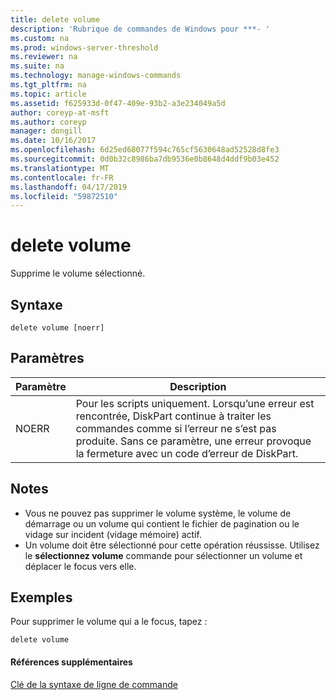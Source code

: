 ```yaml
---
title: delete volume
description: 'Rubrique de commandes de Windows pour ***- '
ms.custom: na
ms.prod: windows-server-threshold
ms.reviewer: na
ms.suite: na
ms.technology: manage-windows-commands
ms.tgt_pltfrm: na
ms.topic: article
ms.assetid: f625933d-0f47-409e-93b2-a3e234049a5d
author: coreyp-at-msft
ms.author: coreyp
manager: dongill
ms.date: 10/16/2017
ms.openlocfilehash: 6d25ed68077f594c765cf5630648ad52528d8fe3
ms.sourcegitcommit: 0d0b32c8986ba7db9536e0b8648d4ddf9b03e452
ms.translationtype: MT
ms.contentlocale: fr-FR
ms.lasthandoff: 04/17/2019
ms.locfileid: "59872510"
---
```

# <a name="delete-volume"></a>delete volume



Supprime le volume sélectionné.

## <a name="syntax"></a>Syntaxe

```
delete volume [noerr]
```

## <a name="parameters"></a>Paramètres

|Paramètre|Description|
|---------|-----------|
|NOERR|Pour les scripts uniquement. Lorsqu’une erreur est rencontrée, DiskPart continue à traiter les commandes comme si l’erreur ne s’est pas produite. Sans ce paramètre, une erreur provoque la fermeture avec un code d’erreur de DiskPart.|

## <a name="remarks"></a>Notes

-   Vous ne pouvez pas supprimer le volume système, le volume de démarrage ou un volume qui contient le fichier de pagination ou le vidage sur incident (vidage mémoire) actif.
-   Un volume doit être sélectionné pour cette opération réussisse. Utilisez le **sélectionnez volume** commande pour sélectionner un volume et déplacer le focus vers elle.

## <a name="BKMK_examples"></a>Exemples

Pour supprimer le volume qui a le focus, tapez :
```
delete volume
```

#### <a name="additional-references"></a>Références supplémentaires

[Clé de la syntaxe de ligne de commande](command-line-syntax-key.md)

